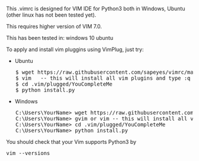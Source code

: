 
This .vimrc is designed for VIM IDE for Python3 both in Windows, Ubuntu (other linux has not been tested yet).

This requires higher version of VIM 7.0.

This has been tested in:
  windows 10
  ubuntu

To apply and install vim pluggins using VimPlug, just try:

 - Ubuntu
 <pre>
   $ wget https://raw.githubusercontent.com/sapeyes/vimrc/master/.vimrc 
   $ vim   -- this will install all vim plugins and type :q
   $ cd .vim/plugged/YouCompleteMe
   $ python install.py
</pre>

 - Windows
<pre>
   C:\Users\YourName> wget https://raw.githubusercontent.com/sapeyes/vimrc/master/.vimrc 
   C:\Users\YourName> gvim or vim -- this will install all vim plugins and type :q
   C:\Users\YourName> cd .vim/plugged/YouCompleteMe
   C:\Users\YourName> python install.py
</pre>

You should check that your Vim supports Python3 by 
<pre>
vim --versions
</pre>
 
